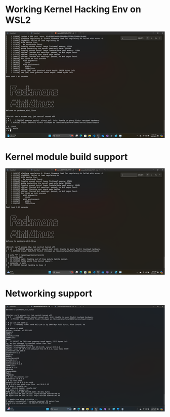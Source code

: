# Working Kernel Hacking Env on WSL2

![Minimal kernel hacking env booted using qemu on WSL2!](image-1.png)

# Kernel module build support
![External Kernel Module Support](image-2.png)

# Networking support

![Basic networking support](image-3.png)